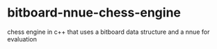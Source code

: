 # bitboard-nnue-chess-engine
chess engine in c++ that uses a bitboard data structure and a nnue for evaluation
